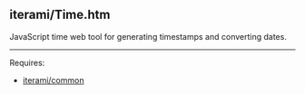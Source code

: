 iterami/Time.htm
----------------

JavaScript time web tool for generating timestamps and converting dates.

---

Requires:
* [iterami/common](https://github.com/iterami/common)
